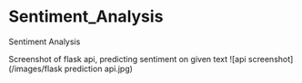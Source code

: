 # Sentiment_Analysis
Sentiment Analysis



Screenshot of flask api, predicting sentiment on given text
![api screenshot](/images/flask prediction api.jpg)
